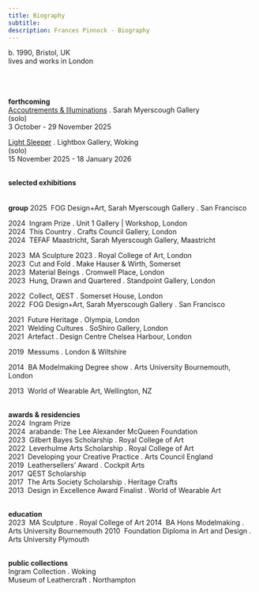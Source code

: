 ```yaml
---
title: Biography
subtitle: 
description: Frances Pinnock - Biography
---  
```

b. 1990, Bristol, UK  
lives and works in London  
<br />  
<br />  

**forthcoming**  
[Accoutrements & Illuminations](https://www.sarahmyerscough.com/exhibitions/70-frances-pinnock-solo-show-gallery-solo-show-2025/) . Sarah Myerscough Gallery  
(solo)  
3 October - 29 November 2025

[Light Sleeper](https://www.thelightbox.org.uk/whats-on/frances-pinnock-light-sleeper) . Lightbox Gallery, Woking  
(solo)  
15 November 2025 - 18 January 2026  
<br /> 

**selected exhibitions**  
<br />  
**group**
2025&nbsp;&nbsp;FOG Design+Art, Sarah Myerscough Gallery . San Francisco  

2024&nbsp;&nbsp;Ingram Prize . Unit 1 Gallery | Workshop, London  
2024&nbsp;&nbsp;This Country . Crafts Council Gallery, London  
2024&nbsp;&nbsp;TEFAF Maastricht, Sarah Myerscough Gallery, Maastricht  

2023&nbsp;&nbsp;MA Sculpture 2023 . Royal College of Art, London  
2023&nbsp;&nbsp;Cut and Fold . Make Hauser & Wirth, Somerset  
2023&nbsp;&nbsp;Material Beings . Cromwell Place, London  
2023&nbsp;&nbsp;Hung, Drawn and Quartered . Standpoint Gallery, London    

2022&nbsp;&nbsp;Collect, QEST . Somerset House, London  
2022&nbsp;&nbsp;FOG Design+Art, Sarah Myerscough Gallery . San Francisco  

2021&nbsp;&nbsp;Future Heritage . Olympia, London  
2021&nbsp;&nbsp;Welding Cultures . SoShiro Gallery, London  
2021&nbsp;&nbsp;Artefact . Design Centre Chelsea Harbour, London  

2019&nbsp;&nbsp;Messums . London & Wiltshire  

2014&nbsp;&nbsp;BA Modelmaking Degree show . Arts University Bournemouth, London  

2013&nbsp;&nbsp;World of Wearable Art, Wellington, NZ  
<br />  

**awards & residencies**  
2024&nbsp;&nbsp;Ingram Prize  
2024&nbsp;&nbsp;arabande: The Lee Alexander McQueen Foundation  
2023&nbsp;&nbsp;Gilbert Bayes Scholarship . Royal College of Art  
2022&nbsp;&nbsp;Leverhulme Arts Scholarship . Royal College of Art  
2021&nbsp;&nbsp;Developing your Creative Practice . Arts Council England  
2019&nbsp;&nbsp;Leathersellers’ Award . Cockpit Arts  
2017&nbsp;&nbsp;QEST Scholarship  
2017&nbsp;&nbsp;The Arts Society Scholarship . Heritage Crafts    
2013&nbsp;&nbsp;Design in Excellence Award Finalist . World of Wearable Art  
<br />  

**education**  
2023&nbsp;&nbsp;MA Sculpture . Royal College of Art
2014&nbsp;&nbsp;BA Hons Modelmaking . Arts University Bournemouth
2010&nbsp;&nbsp;Foundation Diploma in Art and Design . Arts University Plymouth  
<br />

**public collections**  
Ingram Collection . Woking  
Museum of Leathercraft . Northampton  
<br />



 









  










 



  










 











